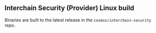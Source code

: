 ## Interchain Security (Provider) Linux build

Binaries are built to the latest release in the `cosmos/interchain-security` repo.

